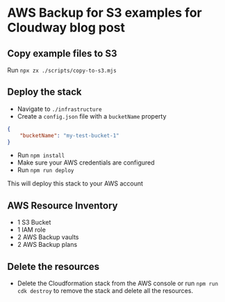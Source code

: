 # AWS Backup for S3 examples for Cloudway blog post

## Copy example files to S3

Run `npx zx ./scripts/copy-to-s3.mjs`

## Deploy the stack

- Navigate to `./infrastructure`
- Create a `config.json` file with a `bucketName` property

```json
{
	"bucketName": "my-test-bucket-1"
}
```

- Run `npm install`
- Make sure your AWS credentials are configured
- Run `npm run deploy`
  
This will deploy this stack to your AWS account

## AWS Resource Inventory

- 1 S3 Bucket
- 1 IAM role
- 2 AWS Backup vaults
- 2 AWS Backup plans

## Delete the resources

- Delete the Cloudformation stack from the AWS console or run `npm run cdk destroy` to remove the stack and delete all the resources.
